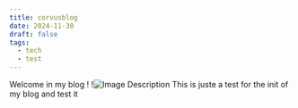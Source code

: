 ```yaml
---
title: corvusblog
date: 2024-11-30
draft: false
tags:
  - tech
  - test
---
```


Welcome in my blog !
!![Image Description](/images/tab.png)
This is juste a test for the init of my blog and test it

